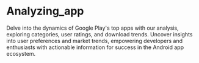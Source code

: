 # Analyzing_app
Delve into the dynamics of Google Play's top apps with our analysis, exploring categories, user ratings, and download trends. Uncover insights into user preferences and market trends, empowering developers and enthusiasts with actionable information for success in the Android app ecosystem.
